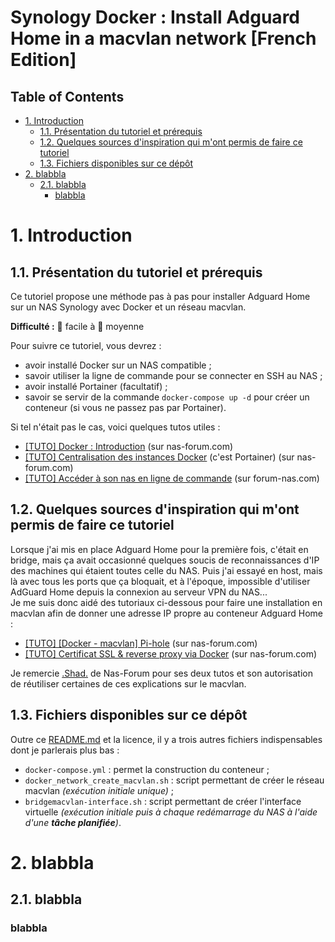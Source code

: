 # Synology Docker : Install Adguard Home in a macvlan network [French Edition] <!-- omit in toc -->

## Table of Contents <!-- omit in toc -->

- [1. Introduction](#1-introduction)
  - [1.1. Présentation du tutoriel et prérequis](#11-présentation-du-tutoriel-et-prérequis)
  - [1.2. Quelques sources d'inspiration qui m'ont permis de faire ce tutoriel](#12-quelques-sources-dinspiration-qui-mont-permis-de-faire-ce-tutoriel)
  - [1.3. Fichiers disponibles sur ce dépôt](#13-fichiers-disponibles-sur-ce-dépôt)
- [2. blabbla](#2-blabbla)
  - [2.1. blabbla](#21-blabbla)
    - [blabbla](#blabbla)

# 1. Introduction

## 1.1. Présentation du tutoriel et prérequis

Ce tutoriel propose une méthode pas à pas pour installer Adguard Home sur un NAS Synology avec Docker et un réseau macvlan.

**Difficulté :** :blue_book: facile à :green_book: moyenne

Pour suivre ce tutoriel, vous devrez :

- avoir installé Docker sur un NAS compatible ;
- savoir utiliser la ligne de commande pour se connecter en SSH au NAS ;
- avoir installé Portainer (facultatif) ;
- savoir se servir de la commande `docker-compose up -d` pour créer un conteneur (si vous ne passez pas par Portainer).

Si tel n'était pas le cas, voici quelques tutos utiles :

- [[TUTO] Docker : Introduction](https://www.nas-forum.com/forum/topic/65309-tuto-docker-introduction/) (sur nas-forum.com)
- [[TUTO] Centralisation des instances Docker](https://www.nas-forum.com/forum/topic/66422-tuto-centralisation-des-instances-docker/) (c'est Portainer) (sur nas-forum.com)
- [[TUTO] Accéder à son nas en ligne de commande](https://www.forum-nas.fr/viewtopic.php?f=56&t=11461) (sur forum-nas.com)

## 1.2. Quelques sources d'inspiration qui m'ont permis de faire ce tutoriel

Lorsque j'ai mis en place Adguard Home pour la première fois, c'était en bridge, mais ça avait occasionné quelques soucis de reconnaissances d'IP des machines qui étaient toutes celle du NAS. Puis j'ai essayé en host, mais là avec tous les ports que ça bloquait, et à l'époque, impossible d'utiliser AdGuard Home depuis la connexion au serveur VPN du NAS... <br/>
Je me suis donc aidé des tutoriaux ci-dessous pour faire une installation en macvlan afin de donner une adresse IP propre au conteneur Adguard Home :

- [[TUTO] [Docker - macvlan] Pi-hole](https://www.nas-forum.com/forum/topic/69319-tuto-docker-macvlan-pi-hole/) (sur nas-forum.com)
- [[TUTO] Certificat SSL & reverse proxy via Docker](https://www.nas-forum.com/forum/topic/67311-tuto-certificat-ssl-reverse-proxy-via-docker/)  (sur nas-forum.com)

Je remercie [.Shad.](https://www.nas-forum.com/forum/profile/74532-shad/) de Nas-Forum pour ses deux tutos et son autorisation de réutiliser certaines de ces explications sur le macvlan.

## 1.3. Fichiers disponibles sur ce dépôt

Outre ce [README.md](https://github.com/MilesTEG1/Synology-Docker-Adguard-Home-in-a-macvlan-network/blob/main/README.md) et la licence, il y a trois autres fichiers indispensables dont je parlerais plus bas :

- `docker-compose.yml` : permet la construction du conteneur ;
- `docker_network_create_macvlan.sh` : script permettant de créer le réseau macvlan *(exécution initiale unique)* ;
- `bridgemacvlan-interface.sh` : script permettant de créer l'interface virtuelle *(exécution initiale puis à chaque redémarrage du NAS à l'aide d'une **tâche planifiée**)*.

# 2. blabbla




## 2.1. blabbla

### blabbla